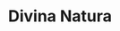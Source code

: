 ---
title: Divina Natura
region: Paracuellos del Jarama
web: "http://www.divinanatura.com"
address: C/ Chorrillo Alta, 29. 28860
phone: +34 916 58 27 49
img_path: /img/cards-tiendas/Divina-natura.jpg
twitter: 
facebook: Divina-Natura-Espacio-Ecol%C3%B3gico--195108467326117/
instagram: divina_natura/
---